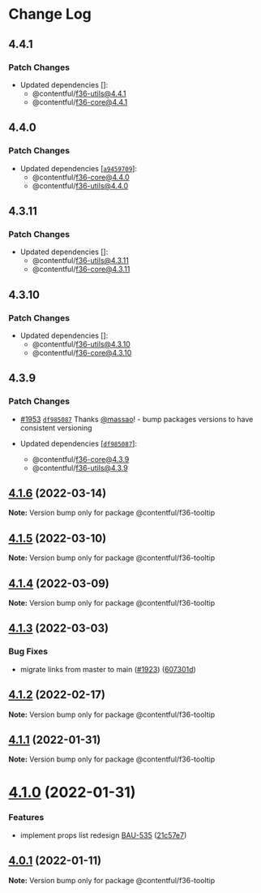 # Change Log

## 4.4.1

### Patch Changes

- Updated dependencies []:
  - @contentful/f36-utils@4.4.1
  - @contentful/f36-core@4.4.1

## 4.4.0

### Patch Changes

- Updated dependencies [[`a9459709`](https://github.com/contentful/forma-36/commit/a945970959bc7e9478bec822bb775a513c6aa0fe)]:
  - @contentful/f36-core@4.4.0
  - @contentful/f36-utils@4.4.0

## 4.3.11

### Patch Changes

- Updated dependencies []:
  - @contentful/f36-utils@4.3.11
  - @contentful/f36-core@4.3.11

## 4.3.10

### Patch Changes

- Updated dependencies []:
  - @contentful/f36-utils@4.3.10
  - @contentful/f36-core@4.3.10

## 4.3.9

### Patch Changes

- [#1953](https://github.com/contentful/forma-36/pull/1953) [`df985087`](https://github.com/contentful/forma-36/commit/df98508780f63754e29df09d4f6239bdc84982a8) Thanks [@massao](https://github.com/massao)! - bump packages versions to have consistent versioning

- Updated dependencies [[`df985087`](https://github.com/contentful/forma-36/commit/df98508780f63754e29df09d4f6239bdc84982a8)]:
  - @contentful/f36-core@4.3.9
  - @contentful/f36-utils@4.3.9

## [4.1.6](https://github.com/contentful/forma-36/compare/@contentful/f36-tooltip@4.1.5...@contentful/f36-tooltip@4.1.6) (2022-03-14)

**Note:** Version bump only for package @contentful/f36-tooltip

## [4.1.5](https://github.com/contentful/forma-36/compare/@contentful/f36-tooltip@4.1.4...@contentful/f36-tooltip@4.1.5) (2022-03-10)

**Note:** Version bump only for package @contentful/f36-tooltip

## [4.1.4](https://github.com/contentful/forma-36/compare/@contentful/f36-tooltip@4.1.3...@contentful/f36-tooltip@4.1.4) (2022-03-09)

**Note:** Version bump only for package @contentful/f36-tooltip

## [4.1.3](https://github.com/contentful/forma-36/compare/@contentful/f36-tooltip@4.1.2...@contentful/f36-tooltip@4.1.3) (2022-03-03)

### Bug Fixes

- migrate links from master to main ([#1923](https://github.com/contentful/forma-36/issues/1923)) ([607301d](https://github.com/contentful/forma-36/commit/607301d57a2e83190d2aa298120ddb8493e8c429))

## [4.1.2](https://github.com/contentful/forma-36/compare/@contentful/f36-tooltip@4.1.1...@contentful/f36-tooltip@4.1.2) (2022-02-17)

**Note:** Version bump only for package @contentful/f36-tooltip

## [4.1.1](https://github.com/contentful/forma-36/compare/@contentful/f36-tooltip@4.1.0...@contentful/f36-tooltip@4.1.1) (2022-01-31)

**Note:** Version bump only for package @contentful/f36-tooltip

# [4.1.0](https://github.com/contentful/forma-36/compare/@contentful/f36-tooltip@4.0.1...@contentful/f36-tooltip@4.1.0) (2022-01-31)

### Features

- implement props list redesign [BAU-535](<[#1756](https://github.com/contentful/forma-36/issues/1756)>) ([21c57e7](https://github.com/contentful/forma-36/commit/21c57e72008b75990d03af4e7500edc1c7f3d26d))

## [4.0.1](https://github.com/contentful/forma-36/compare/@contentful/f36-tooltip@4.0.0...@contentful/f36-tooltip@4.0.1) (2022-01-11)

**Note:** Version bump only for package @contentful/f36-tooltip
